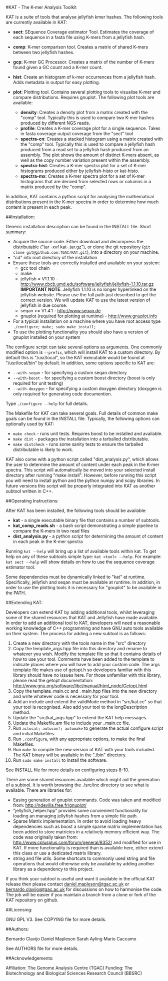
#KAT - The K-mer Analysis Toolkit

KAT is a suite of tools that analyse jellyfish kmer hashes.  The following tools are currently available in KAT:

   - **sect**:  SEquence Coverage estimator Tool.  Estimates the coverage of each sequence in a fasta file using K-mers from a jellyfish hash.
   - **comp**:  K-mer comparison tool.  Creates a matrix of shared K-mers between two jellyfish hashes.
   - **gcp:**   K-mer GC Processor.  Creates a matrix of the number of K-mers found given a GC count and a K-mer count.
   - **hist**:  Create an histogram of k-mer occurrences from a jellyfish hash.  Adds metadata in output for easy plotting.
   - **plot**:  Plotting tool.  Contains several plotting tools to visualise K-mer and compare distributions. Requires gnuplot.  The following plot tools are available:

     - **density**:      Creates a density plot from a matrix created with the "comp" tool.  Typically this is used to compare two K-mer hashes produced by different NGS reads.
     - **profile**:      Creates a K-mer coverage plot for a single sequence.  Takes in fasta coverage output coverage from the "sect" tool
     - **spectra-cn**:   Creates a stacked histogram using a matrix created with the "comp" tool.  Typically this is used to compare a jellyfish hash produced from a read set to a jellyfish hash produced from an assembly. The plot shows the amount of distinct K-mers absent, as well as the copy number variation present within the assembly.
     - **spectra-hist**: Creates a K-mer spectra plot for a set of K-mer histograms produced either by jellyfish-histo or kat-histo.
     - **spectra-mx**:   Creates a K-mer spectra plot for a set of K-mer histograms that are derived from selected rows or columns in a matrix produced by the "comp".

In addition, KAT contains a python script for analysing the mathematical distributions present in the K-mer spectra in order to determine how much content is present in each peak.


##Installation:

Generic installation description can be found in the INSTALL file. Short summary: 

  - Acquire the source code.  Either download and decompress the distributable ("tar -xvf kat-<version>.tar.gz"), or clone the git repository (```git clone git@github.com:TGAC/KAT.git```), into a directory on your machine.  
  - "cd" into root directory of the installation
  - Ensure these tools are correctly installed and available on your system:
      - gcc tool chain
      - make
      - jellyfish = V1.1.10 - http://www.cbcb.umd.edu/software/jellyfish/jellyfish-1.1.10.tar.gz  **IMPORTANT NOTE**: Jellyfish 1.1.10 is no longer hyperlinked on the jellyfish website.  Please use the full path just described to get the correct version.   We will update KAT to use the latest version of jellyfish in due course.
      - seqan >= V1.4.1 - http://www.seqan.de
      - gnuplot (required for plotting at runtime) - http://www.gnuplot.info
  - For a typical installation on a machine where you have root access type ```./configure; make; sudo make install;```
  - To use the plotting functionality you should also have a version of gnuplot installed on your system

The configure script can take several options as arguments.  One commonly modified option is ```--prefix```, which will install KAT to a custom directory.  By default this is "/usr/local", so the KAT executable would be found at "/usr/local/bin" by default.  In addition, some options specific to KAT are:

  - ```--with-seqan``` - for specifying a custom seqan directory
  - ```--with-boost``` - for specifying a custom boost directory (boost is only required for unit testing)
  - ```--with-doxygen``` - for specifying a custom doxygen directory (doxygen is only required for generating code documention.

Type ```./configure --help``` for full details.

The Makefile for KAT can take several goals.  Full details of common make goals can be found in the INSTALL file.  Typically, the following options can optionally used by KAT:

  - ```make check``` - runs unit tests.  Requires boost to be installed and available.
  - ```make dist``` - packages the installation into a tarballed distributable.
  - ```make distcheck``` - runs some sanity tests to ensure the tarballed distributable is likely to work.

KAT also come with a python script called "dist_analysis.py", which allows the user to determine the amount of content under each peak in the K-mer spectra.  This script will automatically be moved into your selected install directory after running "make install".  However, before running this script you will need to install python and the python numpy and scipy libraries.  In future versions this script will be properly integrated into KAT as another subtool written in C++.


##Operating Instructions:

After KAT has been installed, the following tools should be available:

 - **kat** - a single executable binary file that contains a number of subtools.
 - **kat_comp_reads.sh** - a bash script demonstrating a simple pipeline to compare the K-mers in two read files
 - **dist_analysis.py** - a python script for determining the amount of content in each peak in the K-mer spectra

Running ```kat --help``` will bring up a list of available tools within kat.  To get help on any of these subtools simple type: ```kat <tool> --help```.  For example: ```kat sect --help``` will show details on how to use the sequence coverage estimator tool.

Some dependencies must be dynamically linked to "kat" at runtime.  Specifically, jellyfish and seqan must be available at runtime.  In addition, in order to use the plotting tools it is necessary for "gnuplot" to be available in the PATH.


##Extending KAT:

Developers can extend KAT by adding additional tools, whilst leveraging some of the shared resources that KAT and Jellyfish have made available.  In order to add an additional tool to KAT, developers will need a reasonable working knowledge of C++ programming and have GNU auto tools available on their system.  The process for adding a new subtool is as follows:

1. Create a new directory with the tools name in the "src" directory
2. Copy the template_args.hpp file into this directory and rename to whatever you wish.  Modify the template file so that it contains details of how to use your tool.  Comments have been added to the template to indicate places where you will have to add your custom code. The args template file makes use of getopt.h so developers familiar with this library should have no issues here.  For those unfamiliar with this library, please read the getopt documentation: http://www.gnu.org/software/libc/manual/html_node/Getopt.html
3. Copy the template_main.cc and _main.hpp files into the new directory and write whatever code is necessary for your tool.
4. Add an include and extend the validMode method in "src/kat.cc" so that your tool is recognised.  Also add your tool to the longDescription method.
5. Update the "src/kat_args.hpp" to extend the KAT help messages.
6. Update the Makefile.am file to include your _main.cc file.
7. Run ```aclocal; autoconf; automake``` to generate the actual configure script and initial Makefiles.
8. Run ```./configure```, with any appropriate options, to make the final Makefiles.
9. Run ```make``` to compile the new version of KAT with your tools included.  The KAT binary will be available in the "./bin" directory.
10. Run ```sudo make install``` to install the software.

See INSTALL file for more details on configuring steps 8-10.

There are some shared resources available which might aid the generation of a subtool.  It is worth browsing the ./src/inc directory to see what is available.  There are libraries for:

- Easing generation of gnuplot commands.  Code was taken and modified from: http://ndevilla.free.fr/gnuplot/
- "jellyfish_helper.hpp" provides some convienient functionality for loading an managing jellyfish hashes from a simple file path.
- Sparse Matrix implementation.  In order to avoid loading heavy dependencies such as boost a simple sparse matrix implementation has been added to store matricies in a relatively memory efficient way.  The code was originally taken from: http://www.cplusplus.com/forum/general/8352/ and modified for use in KAT.  If more functionality is required than is available here, either extend this class or use a dedicated matrix library.
- string and file utils.  Some shortcuts to commonly used string and file operations that would otherwise only be available by adding another library as a dependency to this project.

If you think your subtool is useful and want it available in the official KAT release then please contact daniel.mapleson@tgac.ac.uk or bernardo.clavijo@tgac.ac.uk for discussions on how to harmonise the code.  The job will be easier if you maintain a branch from a clone or fork of the KAT repository on github.


##Licensing:

GNU GPL V3.  See COPYING file for more details.


##Authors:

Bernardo Clavijo
Daniel Mapleson
Sarah Ayling
Mario Caccamo

See AUTHORS file for more details.


##Acknowledgements:

Affiliation: The Genome Analysis Centre (TGAC)
Funding: The Biotechnology and Biological Sciences Research Council (BBSRC)
